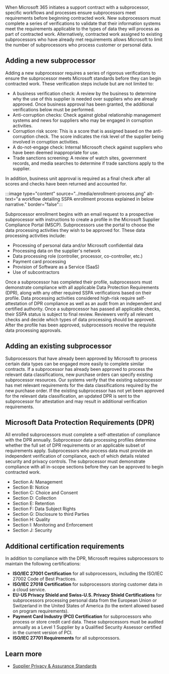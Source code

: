 When Microsoft 365 initiates a support contract with a subprocessor, specific workflows and processes ensure subprocessors meet requirements before beginning contracted work. New subprocessors must complete a series of verifications to validate that their information systems meet the requirements applicable to the types of data they will process as part of contracted work. Alternatively, contracted work assigned to existing subprocessors who have already met requirements allows Microsoft to limit the number of subprocessors who process customer or personal data.

## Adding a new subprocessor

Adding a new subprocessor requires a series of rigorous verifications to ensure the subprocessor meets Microsoft standards before they can begin contracted work. These verification steps include but are not limited to:

- A business verification check: A review by the business to determine why the use of this supplier is needed over suppliers who are already approved. Once business approval has been granted, the additional verifications below must be performed.
- Anti-corruption checks: Check against global relationship management systems and news for suppliers who may be engaged in corruption activities.
- Corruption risk score: This is a score that is assigned based on the anti-corruption check. The score indicates the risk level of the supplier being involved in corruption activities.
- A do-not-engage check: Internal Microsoft check against suppliers who have been deemed inappropriate for use.
- Trade sanctions screening: A review of watch sites, government records, and media searches to determine if trade sanctions apply to the supplier.

In addition, business unit approval is required as a final check after all scores and checks have been returned and accounted for.

:::image type="content" source="../media/enrollment-process.png" alt-text="a workflow detailing SSPA enrollment process explained in below narrative." border="false":::

Subprocessor enrollment begins with an email request to a prospective subprocessor with instructions to create a profile in the Microsoft Supplier Compliance Portal (MSCP). Subprocessors use the portal to choose the data processing activities they wish to be approved for. These data processing activities include:

- Processing of personal data and/or Microsoft confidential data
- Processing data on the supplier's network
- Data processing role (controller, processor, co-controller, etc.)
- Payment card processing
- Provision of Software as a Service (SaaS)
- Use of subcontractors

Once a subprocessor has completed their profile, subprocessors must demonstrate compliance with all applicable Data Protection Requirements (DPR), along with any other required SSPA verifications based on their profile. Data processing activities considered high-risk require self-attestation of DPR compliance as well as an audit from an independent and certified authority. Once a subprocessor has passed all applicable checks, their SSPA status is subject to final review. Reviewers verify all relevant checks and decide which types of data processing should be approved. After the profile has been approved, subprocessors receive the requisite data processing approvals.

## Adding an existing subprocessor

Subprocessors that have already been approved by Microsoft to process certain data types can be engaged more easily to complete similar contracts. If a subprocessor has already been approved to process the relevant data classifications, new purchase orders can specify existing subprocessor resources. Our systems verify that the existing subprocessor has met relevant requirements for the data classifications required by the new purchase order. If the existing subprocessor has not yet been approved for the relevant data classification, an updated DPR is sent to the subprocessor for attestation and may result in additional verification requirements.

## Microsoft Data Protection Requirements (DPR)

All enrolled subprocessors must complete a self-attestation of compliance with the DPR annually. Subprocessor data processing profiles determine whether the full set of DPR requirements or an applicable subset of requirements apply. Subprocessors who process data must provide an independent verification of compliance, each of which details related security and privacy controls. The subprocessor must demonstrate compliance with all in-scope sections before they can be approved to begin contracted work.

- Section A: Management
- Section B: Notice
- Section C: Choice and Consent
- Section D: Collection
- Section E: Retention
- Section F: Data Subject Rights
- Section G: Disclosure to third Parties
- Section H: Quality
- Section I: Monitoring and Enforcement
- Section J: Security

## Additional certification requirements

In addition to compliance with the DPR, Microsoft requires subprocessors to maintain the following certifications:

- **ISO/IEC 27001 Certification** for all subprocessors, including the ISO/IEC 27002 Code of Best Practices.
- **ISO/IEC 27018 Certification** for subprocessors storing customer data in a cloud service.
- **EU-US Privacy Shield and Swiss-U.S. Privacy Shield Certifications** for subprocessors processing personal data from the European Union or Switzerland in the United States of America (to the extent allowed based on program requirements).
- **Payment Card Industry (PCI) Certification** for subprocessors who process or store credit card data. These subprocessors must be audited annually as a Level 1 Supplier by a Qualified Security Assessor certified in the current version of PCI.
- **ISO/IEC 27701 Requirements** for all subprocessors.

## Learn more

- [Supplier Privacy & Assurance Standards](https://www.microsoft.com/procurement/sspa?activetab=pivot:primaryr3&azure-portal=true)
